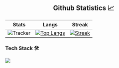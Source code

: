<br/>
<h2 align="center"> Github Statistics 📈</h2>

|  Stats      | Langs           | Streak  |
|:-------------:|:-------------:|:-----:|
| ![Tracker](https://github-readme-stats.vercel.app/api?username=GaganReddyin&show_icons=true&title_color=74ff0a&icon_color=74ff0a&text_color=9f9f9f&bg_color=2D2D2D)      | [![Top Langs](https://github-readme-stats.vercel.app/api/top-langs/?username=GaganReddyin&layout=compact&title_color=74ff0a&icon_color=74ff0a&text_color=9f9f9f&bg_color=2D2D2D)](https://github.com/GaganReddyin?tab=repositories) | [![Streak](https://github-readme-streak-stats.herokuapp.com/?user=GaganReddyin&theme=dark&background=2D2D2D&currStreakLabel=74ff0a&ring=74ff0a&fire=74ff0a&sideLabels=74ff0a)](https://github.com/GaganReddyin?tab=repositories) | 

### Tech Stack 🛠 
[![](https://skillicons.dev/icons?i=java,python,mysql,netlify,vercel,ideas,vscode,git,github,latex)](https://skillicons.dev)






<!--START_SECTION:waka--








